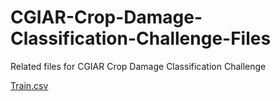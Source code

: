 # CGIAR-Crop-Damage-Classification-Challenge-Files

Related files for CGIAR Crop Damage Classification Challenge

[Train.csv](https://github.com/Ng-Cho-Yin/CGIAR-Crop-Damage-Classification-Challenge-Files/blob/main/Train.csv)
